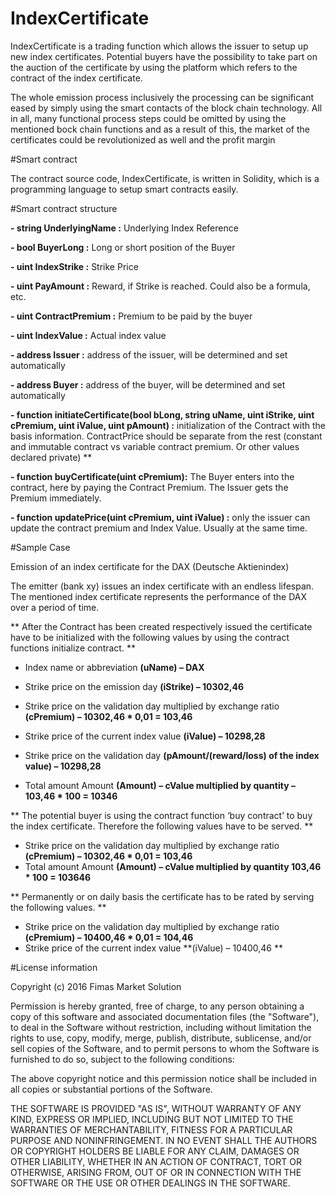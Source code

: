 # IndexCertificate

IndexCertificate is a trading function which allows the issuer to setup up new index certificates. Potential buyers have the possibility to take part on the auction of the certificate by using the platform which refers to the contract of the index certificate. 

The whole emission process inclusively the processing can be significant eased by simply using the smart contacts of the block chain technology. All in all, many functional process steps could be omitted by using the mentioned bock chain functions and as a result of this, the market of the certificates could be revolutionized as well and the profit margin


#Smart contract 

The contract source code, IndexCertificate, is written in Solidity, which is a programming language to setup smart contracts easily.

#Smart contract structure

**- string UnderlyingName :** Underlying Index Reference 

**- bool BuyerLong :**  Long or short position of the Buyer  

**- uint IndexStrike :**  Strike Price  

**- uint PayAmount :**  Reward, if Strike is reached. Could also be a formula, etc.  

**- uint ContractPremium :**  Premium to be paid by the buyer  

**- uint IndexValue :**  Actual index value   

**- address Issuer :**  address of the issuer, will be  determined and set automatically 

**- address Buyer :**  address of the buyer,  will be determined and set automatically 

**- function initiateCertificate(bool bLong, string uName, uint iStrike, uint cPremium, uint iValue, uint pAmount) :**
initialization of the Contract with the basis information. ContractPrice should be separate from the rest (constant and immutable
contract vs variable contract premium. Or other values declared private) **

**-  function buyCertificate(uint cPremium):** The Buyer enters into the contract, here by paying the Contract Premium.
The Issuer gets the Premium immediately.

**- function updatePrice(uint cPremium, uint iValue) :** only the issuer can update the contract premium and Index Value. Usually at the same time.

#Sample Case

Emission of an index certificate for the DAX (Deutsche Aktienindex) 

The emitter (bank xy) issues an index certificate with an endless lifespan. The mentioned index certificate represents the performance of the DAX over a period of time.  

** After the Contract has been created respectively issued the certificate have to be initialized with the following values by using the contract functions initialize contract. **

 - Index name or abbreviation **(uName) – DAX** 
 
 - Strike price on the emission day **(iStrike) – 10302,46** 
 
 - Strike price on the validation day multiplied by exchange ratio **(cPremium) – 10302,46 * 0,01 = 103,46** 
 
 - Strike price of the current index value **(iValue) – 10298,28**
 
 - Strike price on the validation day **(pAmount/(reward/loss) of the index value) – 10298,28** 
 
 - Total amount Amount **(Amount) – cValue multiplied by quantity – 103,46 * 100 = 10346** 


** The potential buyer is using the contract function ‘buy contract’ to buy the index certificate. Therefore the following values have to be served. **

- Strike price on the validation day multiplied by exchange ratio **(cPremium) – 10302,46 * 0,01 = 103,46**
- Total amount Amount **(Amount) – cValue multiplied by quantity 103,46 * 100 = 103646** 

** Permanently or on daily basis the certificate has to be rated by serving the following values. ** 

- Strike price on the validation day multiplied by exchange ratio **(cPremium) – 10400,46 * 0,01 = 104,46** 
- Strike price of the current index value **(iValue) – 10400,46 ** 


#License information

Copyright (c) 2016 Fimas Market Solution

Permission is hereby granted, free of charge, to any person obtaining a copy
of this software and associated documentation files (the "Software"), to deal
in the Software without restriction, including without limitation the rights
to use, copy, modify, merge, publish, distribute, sublicense, and/or sell
copies of the Software, and to permit persons to whom the Software is
furnished to do so, subject to the following conditions:

The above copyright notice and this permission notice shall be included in all
copies or substantial portions of the Software.

THE SOFTWARE IS PROVIDED "AS IS", WITHOUT WARRANTY OF ANY KIND, EXPRESS OR
IMPLIED, INCLUDING BUT NOT LIMITED TO THE WARRANTIES OF MERCHANTABILITY,
FITNESS FOR A PARTICULAR PURPOSE AND NONINFRINGEMENT. IN NO EVENT SHALL THE
AUTHORS OR COPYRIGHT HOLDERS BE LIABLE FOR ANY CLAIM, DAMAGES OR OTHER
LIABILITY, WHETHER IN AN ACTION OF CONTRACT, TORT OR OTHERWISE, ARISING FROM,
OUT OF OR IN CONNECTION WITH THE SOFTWARE OR THE USE OR OTHER DEALINGS IN THE
SOFTWARE.

